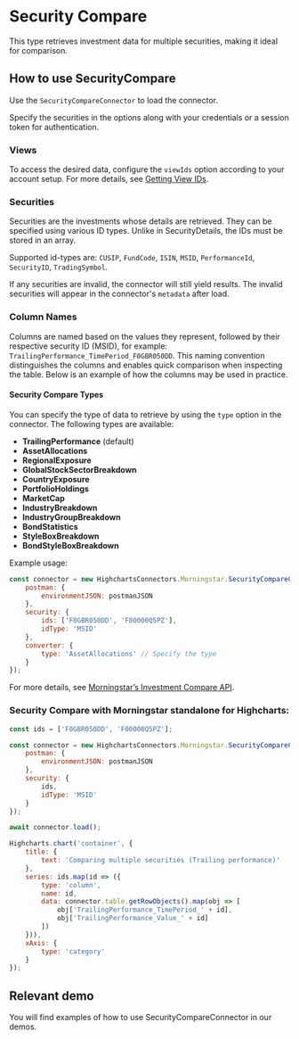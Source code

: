 # Security Compare

This type retrieves investment data for multiple securities, making it ideal for comparison.

## How to use SecurityCompare

Use the `SecurityCompareConnector` to load the connector.

Specify the securities in the options along with your credentials or a session token
for authentication.

### Views

To access the desired data, configure the `viewIds` option according to your account setup. For more details, see [Getting View IDs].

### Securities

Securities are the investments whose details are retrieved. They can be specified using various ID types. Unlike in SecurityDetails, the IDs must be stored in an array.

Supported id-types are: `CUSIP`, `FundCode`, `ISIN`, `MSID`, `PerformanceId`, `SecurityID`, `TradingSymbol`.

If any securities are invalid, the connector will still yield results. The invalid securities will appear in the connector's `metadata` after load.


### Column Names

Columns are named based on the values they represent, followed by their respective security ID (MSID), for example: `TrailingPerformance_TimePeriod_F0GBR050DD`. This naming convention distinguishes the columns and enables quick comparison when inspecting the table. Below is an example of how the columns may be used in practice.

#### Security Compare Types

You can specify the type of data to retrieve by using the `type` option in the connector. The following types are available:

- **TrailingPerformance** (default)
- **AssetAllocations**
- **RegionalExposure**
- **GlobalStockSectorBreakdown**
- **CountryExposure**
- **PortfolioHoldings**
- **MarketCap**
- **IndustryBreakdown**
- **IndustryGroupBreakdown**
- **BondStatistics**
- **StyleBoxBreakdown**
- **BondStyleBoxBreakdown**

Example usage:

```js
const connector = new HighchartsConnectors.Morningstar.SecurityCompareConnector({
    postman: {
        environmentJSON: postmanJSON
    },
    security: {
        ids: ['F0GBR050DD', 'F00000Q5PZ'],
        idType: 'MSID'
    },
    converter: {
        type: 'AssetAllocations' // Specify the type
    }
});
```

For more details, see [Morningstar’s Investment Compare API].

### Security Compare with Morningstar standalone for Highcharts:

```js
const ids = ['F0GBR050DD', 'F00000Q5PZ'];

const connector = new HighchartsConnectors.Morningstar.SecurityCompareConnector({
    postman: {
        environmentJSON: postmanJSON
    },
    security: {
        ids,
        idType: 'MSID'
    }
});

await connector.load();

Highcharts.chart('container', {
    title: {
        text: 'Comparing multiple securities (Trailing performance)'
    },
    series: ids.map(id => ({
        type: 'column',
        name: id,
        data: connector.table.getRowObjects().map(obj => [
            obj['TrailingPerformance_TimePeriod_' + id],
            obj['TrailingPerformance_Value_' + id]
        ])
    })),
    xAxis: {
        type: 'category'
    }
});
```

## Relevant demo

You will find examples of how to use SecurityCompareConnector in our demos.

[Morningstar’s Investment Compare API]: https://developer.morningstar.com/direct-web-services/documentation/direct-web-services/security-details/investment-compare

[Getting View IDs]: https://developer.morningstar.com/direct-web-services/documentation/direct-web-services/security-details/investment-details#get-views
